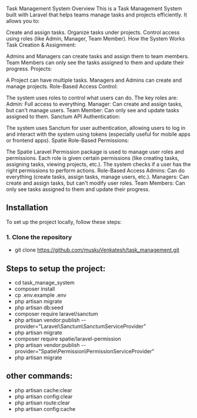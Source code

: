 Task Management System Overview
This is a Task Management System built with Laravel that helps teams manage tasks and projects efficiently. It allows you to:

Create and assign tasks.
Organize tasks under projects.
Control access using roles (like Admin, Manager, Team Member).
How the System Works
Task Creation & Assignment:

Admins and Managers can create tasks and assign them to team members.
Team Members can only see the tasks assigned to them and update their progress.
Projects:

A Project can have multiple tasks. Managers and Admins can create and manage projects.
Role-Based Access Control:

The system uses roles to control what users can do. The key roles are:
Admin: Full access to everything.
Manager: Can create and assign tasks, but can't manage users.
Team Member: Can only see and update tasks assigned to them.
Sanctum API Authentication:

The system uses Sanctum for user authentication, allowing users to log in and interact with the system using tokens (especially useful for mobile apps or frontend apps).
Spatie Role-Based Permissions:

The Spatie Laravel Permission package is used to manage user roles and permissions.
Each role is given certain permissions (like creating tasks, assigning tasks, viewing projects, etc.).
The system checks if a user has the right permissions to perform actions.
Role-Based Access
Admins: Can do everything (create tasks, assign tasks, manage users, etc.).
Managers: Can create and assign tasks, but can't modify user roles.
Team Members: Can only see tasks assigned to them and update their progress.

## Installation

To set up the project locally, follow these steps:

### 1. Clone the repository
- git clone https://github.com/muskuVenkatesh/task_management.git

## Steps to setup the project:

- cd task_manage_system
- composer install
- cp .env.example .env
- php artisan migrate
- php artisan db:seed
- composer require laravel/sanctum
- php artisan vendor:publish --provider="Laravel\Sanctum\SanctumServiceProvider"
- php artisan migrate
- composer require spatie/laravel-permission
- php artisan vendor:publish --provider="Spatie\Permission\PermissionServiceProvider"
- php artisan migrate

## other commands:

- php artisan cache:clear
- php artisan config:clear
- php artisan route:clear
- php artisan config:cache























